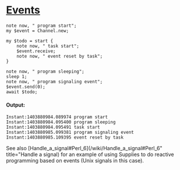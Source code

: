 [1]: http://rosettacode.org/wiki/Events

# [Events][1]

```perl6
note now, " program start";
my $event = Channel.new;
 
my $todo = start {
    note now, " task start";
    $event.receive;
    note now, " event reset by task";
}
 
note now, " program sleeping";
sleep 1;
note now, " program signaling event";
$event.send(0);
await $todo;
```

#### Output:
```
Instant:1403880984.089974 program start
Instant:1403880984.095400 program sleeping
Instant:1403880984.095491 task start
Instant:1403880985.099381 program signaling event
Instant:1403880985.109395 event reset by task
```


See also [Handle\_a\_signal#Perl\_6](/wiki/Handle\_a\_signal#Perl\_6" title="Handle a signal) for an example of using Supplies to do reactive programming based on events (Unix signals in this case).
